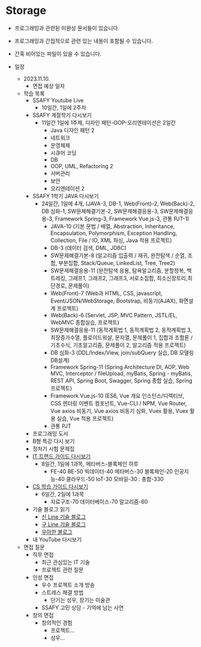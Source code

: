 # Storage

- 프로그래밍과 관련된 미완성 문서들이 있습니다.
- 프로그래밍과 간접적으로 관련 있는 내용이 포함될 수 있습니다.
- 간혹 비어있는 파일이 있을 수 있습니다.

- 일정
    - 2023.11.10.
        - 면접 예상 일자
    - 학습 목록
        - SSAFY Youtube Live
            - 10일간, 1일에 2주차
        - SSAFY 계절학기 다시보기
            - 11일간 1일에 1주제, 디자인 패턴-OOP-오리엔테이션은 2일간 
                - Java 디자인 패턴 2
                - 네트워크
                - 운영체제
                - 시큐어 코딩
                - DB
                - OOP, UML, Refactoring 2
                - 서버관리
                - 보안
                - 오리엔테이션 2
        - SSAFY 1학기 JAVA 다시보기
            - 24일간, 1일에 4개, (JAVA-3, DB-1, Web(Front)-2, Web(Back)-2, DB 심화-1, SW문제해결기본-2, SW문제해결응용-3, SW문제해결응용-3, Framework Spring-3, Framework Vue.js-3, 관통 PJT-1)
                - JAVA-10 (기본 문법 / 배열, Abstraction, Inheritance, Encapsulation, Polymorphism, Exception Handling, Collection, File / IO, XML 파싱, Java 적용 프로젝트)
                - DB-3 (데이터 검색, DML, JDBC)
                - SW문제해결기본-8 (알고리즘 입출력 / 재귀, 완전탐색 / 순열, 조합, 부분집합, Stack/Queue, LinkedList, Tree, Tree2)
                - SW문제해결응용-11 (완전탐색 응용, 탐욕알고리즘, 분할정복, 백트레킹, 그래프1, 그래프2, 그래프3, 서로소집합, 최소신장트리,최단경로, 문제풀이)
                - Web(Front)-7 (Web과 HTML, CSS, javascript, Event/JSON/WebStorage, Bootstrap, 비동기(AJAX), 화면설계 프로젝트)
                - Web(Back)-6 (Servlet, JSP, MVC Pattern, JSTL/EL, WebMVC 종합실습, 프로젝트)
                - SW문제해결응용-11 (동적계획법 1, 동적계획법 2, 동적계획법 3, 최장증가수열, 플로이드워샬, 문자열, 문제풀이 1, 집합과 조합론 / 기초수식, 기초알고리즘, 문제풀이 2, 알고리즘 적용 프로젝트)
                - DB 심화-3 (DDL/Index/View,  join/subQuery 실습, DB 모델링 DB설계)
                - Framework Spring-11 (Spring Architecture DI, AOP, Web MVC, Interceptor / fileUpload, myBatis, Spring - myBatis, REST API, Spring Boot, Swagger, Spring 종합 실습, Spring 프로젝트)
                - Framework Vue.js-10 (ES6, Vue 개요 인스턴스/디렉티브, CSS 렌더링 이벤트 컴포넌트, Vue-CLI / NPM, Vue Router, Vue axios 비동기, Vue axios 비동기 심화, Vuex 활용, Vuex 활용 실습, Vue 적용 프로젝트)
                - 관통 PJT
        - 프로그래밍 도서
        - B형 특강 다시 보기
        - 정처기 시험 문제집
        - [IT 트랜드 가이드 다시보기](https://docs.google.com/spreadsheets/d/1ZHjsZXaF0ofJ1vI_rgRX0-it-RSIyDyq8VNsDCFYO9E/edit#gid=80460844)
            - 8일간, 1일에 1과목, 메타버스-블록체인 하루
                - FE-40 BE-50 빅데이터-40 메타버스-30 블록체인-20 인공지능-40 클라우드-50 IoT-30 모바일-30 : 총합-330
        - [CS 학습 가이드 다시보기](https://docs.google.com/spreadsheets/d/1-PWAPiml5uM64TN5nOLoxd2xJL92dxfP/edit#gid=584096923)
            - 6일간, 2일에 1과목
                - 자료구조-70 데이터베이스-70 알고리즘-60
        - 기술 블로그 읽기
            - [신 Line 기술 블로그](https://techblog.lycorp.co.jp/ko)
            - [구 Line 기술 블로그](https://engineering.linecorp.com/ko)
            - [우아한 블로그](https://techblog.woowahan.com/)
        - 내 YouTube 다시보기
    - 면접 질문
        - 직무 면접
            - 최근 관심있는 IT 기술
            - 프로젝트 관련 질문
        - 인성 면접
            - 우수 프로젝트 소개 방송
            - 스트레스 해결 방법
                - 단기는 성우, 장기는 미술관
            - SSAFY 고민 상담 - 기억에 남는 사연
        - 창의 면접
            - 창의적인 경험
                - 프로젝트...
                - 성우...
            